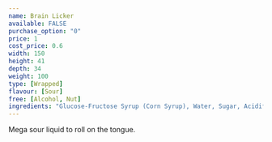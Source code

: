 ```yaml
---
name: Brain Licker
available: FALSE
purchase_option: "0"
price: 1
cost_price: 0.6
width: 150
height: 41
depth: 34
weight: 100
type: [Wrapped]
flavour: [Sour]
free: [Alcohol, Nut]
ingredients: "Glucose-Fructose Syrup (Corn Syrup), Water, Sugar, Acidifiers, Citric Acid, Lactic Acid, Malic Acid, Artificial Flavourings, Colours: E102/Yellow."
---
```

Mega sour liquid to roll on the tongue.